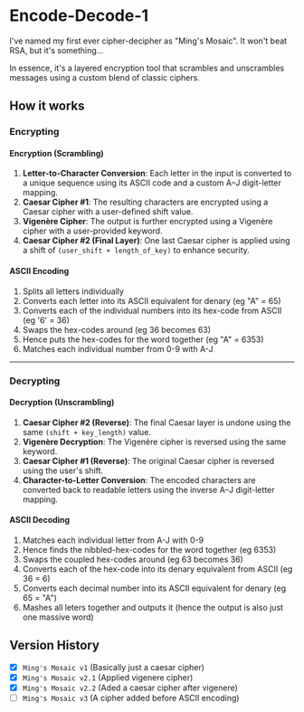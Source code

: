 # Encode-Decode-1

I've named my first ever cipher-decipher as "Ming's Mosaic". It won't beat RSA, but it's something...

In essence, it's a layered encryption tool that scrambles and unscrambles messages using a custom blend of classic ciphers.

## How it works

### Encrypting

#### Encryption (Scrambling)

1. **Letter-to-Character Conversion**:
   Each letter in the input is converted to a unique sequence using its ASCII code and a custom A–J digit-letter mapping.
2. **Caesar Cipher #1**:
   The resulting characters are encrypted using a Caesar cipher with a user-defined shift value.
3. **Vigenère Cipher**:
   The output is further encrypted using a Vigenère cipher with a user-provided keyword.
4. **Caesar Cipher #2 (Final Layer)**:
   One last Caesar cipher is applied using a shift of `(user_shift + length_of_key)` to enhance security.

#### ASCII Encoding

1) Splits all letters individually
2) Converts each letter into its ASCII equivalent for denary (eg "A" = 65)
3) Converts each of the individual numbers into its hex-code from ASCII (eg '6' = 36)
4) Swaps the hex-codes around (eg 36 becomes 63)
5) Hence puts the hex-codes for the word together (eg "A" = 6353)
6) Matches each individual number from 0-9 with A-J

---

### Decrypting

#### Decryption (Unscrambling)

1. **Caesar Cipher #2 (Reverse)**:
   The final Caesar layer is undone using the same `(shift + key_length)` value.
2. **Vigenère Decryption**:
   The Vigenère cipher is reversed using the same keyword.
3. **Caesar Cipher #1 (Reverse)**:
   The original Caesar cipher is reversed using the user's shift.
4. **Character-to-Letter Conversion**:
   The encoded characters are converted back to readable letters using the inverse A–J digit-letter mapping.

#### ASCII Decoding

1) Matches each individual letter from A-J with 0-9
2) Hence finds the nibbled-hex-codes for the word together (eg 6353)
3) Swaps the coupled hex-codes around (eg 63 becomes 36)
4) Converts each of the hex-code into its denary equivalent from ASCII (eg 36 = 6)
5) Converts each decimal number into its ASCII equivalent for denary (eg 65 = "A")
6) Mashes all leters together and outputs it (hence the output is also just one massive word)

## Version History

- [x] ```Ming's Mosaic v1``` (Basically just a caesar cipher)
- [x] ```Ming's Mosaic v2.1``` (Applied vigenere cipher)
- [x] ```Ming's Mosaic v2.2``` (Aded a caesar cipher after vigenere)
- [ ] ```Ming's Mosaic v3``` (A cipher added before ASCII encoding)
